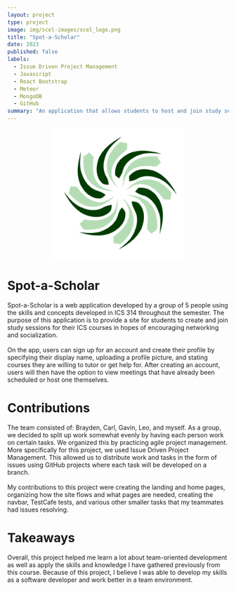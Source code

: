 ```yaml
---
layout: project
type: project
image: img/scel-images/scel_logo.png
title: "Spot-a-Scholar"
date: 2023
published: false
labels:
  - Issue Driven Project Management
  - Javascript
  - React Bootstrap
  - Meteor
  - MongoDB
  - GitHub
summary: "An application that allows students to host and join study sessions for their ICS courses"
---
```

<p align="center">
<img class="img-fluid" width="300px" src="../img/scel-images/scel_logo.png">
</p>

# Spot-a-Scholar
Spot-a-Scholar is a web application developed by a group of 5 people using the skills and concepts developed in ICS 314 throughout the semester. The purpose of this application is to provide a site for students to create and join study sessions for their ICS courses in hopes of encouraging networking and socialization. 
<br> <br>
On the app, users can sign up for an account and create their profile by specifying their display name, uploading a profile picture, and stating courses they are willing to tutor or get help for. After creating an account, users will then have the option to view meetings that have already been scheduled or host one themselves. 

# Contributions
The team consisted of: Brayden, Carl, Gavin, Leo, and myself. As a group, we decided to split up work somewhat evenly by having each person work on certain tasks. We organized this by practicing agile project management. More specifically for this project, we used Issue Driven Project Management. This allowed us to distribute work and tasks in the form of issues using GitHub projects where each task will be developed on a branch.
<br> <br>
My contributions to this project were creating the landing and home pages, organizing how the site flows and what pages are needed, creating the navbar, TestCafe tests, and various other smaller tasks that my teammates had issues resolving. 

# Takeaways
Overall, this project helped me learn a lot about team-oriented development as well as apply the skills and knowledge I have gathered previously from this course. Because of this project, I believe I was able to develop my skills as a software developer and work better in a team environment. 
